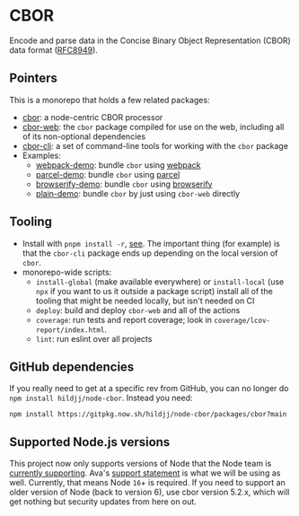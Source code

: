 # CBOR

Encode and parse data in the Concise Binary Object Representation (CBOR) data
format ([RFC8949](https://www.rfc-editor.org/rfc/rfc8949.html)).

## Pointers

This is a monorepo that holds a few related packages:

- [cbor](packages/cbor): a node-centric CBOR processor
- [cbor-web](packages/cbor-web): the `cbor` package compiled for use on the
   web, including all of its non-optional dependencies
- [cbor-cli](packages/cbor-cli): a set of command-line tools for working with
   the `cbor` package
- Examples:
  - [webpack-demo](packages/webpack-demo): bundle `cbor` using [webpack](https://webpack.js.org/)
  - [parcel-demo](packages/parcel-demo): bundle `cbor` using [parcel](https://parceljs.org/)
  - [browserify-demo](packages/browserify-demo): bundle `cbor` using [browserify](http://browserify.org/)
  - [plain-demo](packages/plain-demo): bundle `cbor` by just using `cbor-web` directly

## Tooling

- Install with `pnpm install -r`, [see](https://pnpm.js.org/).  The important
   thing (for example) is that the `cbor-cli` package ends up depending on the
   local version of `cbor`.
- monorepo-wide scripts:
  - `install-global` (make available everywhere) or `install-local` (use
     `npx` if you want to us it outside a package script) install all of the
     tooling that might be needed locally, but isn't needed on CI
  - `deploy`: build and deploy `cbor-web` and all of the actions
  - `coverage`: run tests and report coverage; look in `coverage/lcov-report/index.html`.
  - `lint`: run eslint over all projects

## GitHub dependencies

If you really need to get at a specific rev from GitHub, you can no longer do
`npm install hildjj/node-cbor`.  Instead you need:

    npm install https://gitpkg.now.sh/hildjj/node-cbor/packages/cbor?main

## Supported Node.js versions

This project now only supports versions of Node that the Node team is [currently supporting](https://github.com/nodejs/Release#release-schedule).  Ava's [support statement](https://github.com/avajs/ava/blob/main/docs/support-statement.md) is what we will be using as well.  Currently, that means Node `16`+ is required.  If you need to support an older version of Node (back to version 6), use cbor version 5.2.x, which will get nothing but security updates from here on out.
